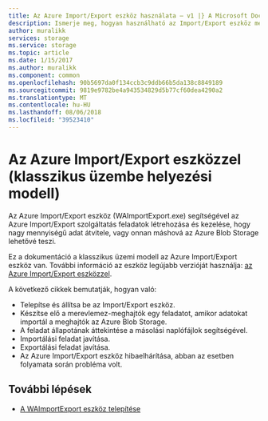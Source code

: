 ```yaml
---
title: Az Azure Import/Export eszköz használata – v1 |} A Microsoft Docs
description: Ismerje meg, hogyan használható az Import/Export eszköz merevlemezek előkészítése importálási feladatokhoz, importálási feladat javítása vagy exportálási feladat javítása.
author: muralikk
services: storage
ms.service: storage
ms.topic: article
ms.date: 1/15/2017
ms.author: muralikk
ms.component: common
ms.openlocfilehash: 90b5697da0f134ccb3c9ddb66b5da138c8849189
ms.sourcegitcommit: 9819e9782be4a943534829d5b77cf60dea4290a2
ms.translationtype: MT
ms.contentlocale: hu-HU
ms.lasthandoff: 08/06/2018
ms.locfileid: "39523410"
---
```

# <a name="using-the-azure-importexport-tool-classic-deployment-model"></a>Az Azure Import/Export eszközzel (klasszikus üzembe helyezési modell)

Az Azure Import/Export eszköz (WAImportExport.exe) segítségével az Azure Import/Export szolgáltatás feladatok létrehozása és kezelése, hogy nagy mennyiségű adat átvitele, vagy onnan máshová az Azure Blob Storage lehetővé teszi.

Ez a dokumentáció a klasszikus üzemi modell az Azure Import/Export eszköz van. További információ az eszköz legújabb verzióját használja: [az Azure Import/Export eszközzel](../storage-import-export-tool-how-to.md).

A következő cikkek bemutatják, hogyan való:

- Telepítse és állítsa be az Import/Export eszköz.
- Készítse elő a merevlemez-meghajtók egy feladatot, amikor adatokat importál a meghajtók az Azure Blob Storage.
- A feladat állapotának áttekintése a másolási naplófájlok segítségével. 
- Importálási feladat javítása. 
- Exportálási feladat javítása. 
- Az Azure Import/Export eszköz hibaelhárítása, abban az esetben folyamata során probléma volt. 

## <a name="next-steps"></a>További lépések

* [A WAImportExport eszköz telepítése](../storage-import-export-tool-how-to.md)